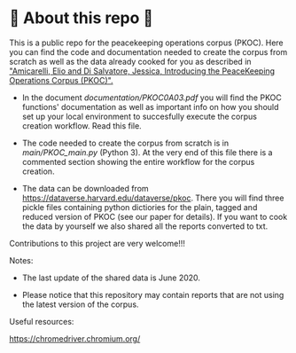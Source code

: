 # 🦚 About this repo 🦚

This is a public repo for the peacekeeping operations corpus (PKOC). Here you can find the code and documentation needed to create the corpus from scratch as well as the data already cooked for you as described in ["Amicarelli, Elio and Di Salvatore, Jessica, Introducing the PeaceKeeping Operations Corpus (PKOC)".](https://papers.ssrn.com/sol3/papers.cfm?abstract_id=3530404)

- In the document *documentation/PKOC0A03.pdf* you will find the PKOC functions' documentation as well as important info on how you should set up your local environment to succesfully execute the corpus creation workflow. Read this file.

- The code needed to create the corpus from scratch is in *main/PKOC_main.py* (Python 3). At the very end of this file there is a commented section showing the entire workflow for the corpus creation.

- The data can be downloaded from https://dataverse.harvard.edu/dataverse/pkoc. There you will find three pickle files containing python dictiories for the  plain, tagged and reduced version of PKOC (see our paper for details). If you want to cook the data by yourself we also shared all the reports converted to txt.

Contributions to this project are very welcome!!!

Notes:

- The last update of the shared data is June 2020. 

- Please notice that this repository may contain reports that are not using the latest version of the corpus.

Useful resources:

https://chromedriver.chromium.org/
